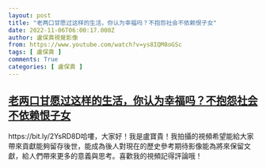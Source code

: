 ```yaml
---
layout: post
title: "老两口甘愿过这样的生活，你认为幸福吗？不抱怨社会不依赖恨子女"
date: 2022-11-06T06:00:17.000Z
author: 盧保貴視覺影像
from: https://www.youtube.com/watch?v=ys8IQM8oGSc
tags: [ 盧保貴 ]
comments: True
categories: [ 盧保貴 ]
---
```

<!--1667714417000-->
[老两口甘愿过这样的生活，你认为幸福吗？不抱怨社会不依赖恨子女](https://www.youtube.com/watch?v=ys8IQM8oGSc)
------

<div>
https://bit.ly/2YsRD8D哈嘍，大家好！我是盧寶貴！我拍攝的視頻希望能給大家帶來貢獻能夠留存後世，能成為後人對現在的歷史參考期待影像能為將來保留文獻，給人們帶來更多的意義與思考。喜歡我的視頻記得評論哦！
</div>
